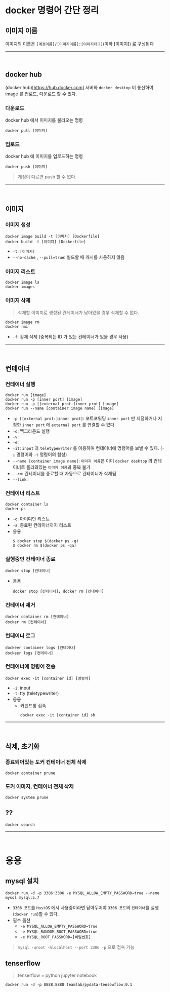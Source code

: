 # docker 명령어 간단 정리
## 이미지 이름
이미지의 이름은 `[계정이름]/[이미지이름]:[이미지태그]`(이하 [이미지]) 로 구성된다

---
<br>

## docker hub
(docker hub)[https://hub.docker.com] 서버와 `docker desktop` 이 통신하여 image 를 업로드, 다운로드 할 수 있다.
### 다운로드
docker hub 에서 이미지를 불러오는 명령
```Shell
docker pull [이미지]
```

### 업로드
docker hub 에 이미지를 업로드하는 명령
```shell
docker push [이미지]
```
> 계정이 다르면 push 할 수 없다.

---
<br>

## 이미지
### 이미지 생성
```shell
docker image build -t [이미지] [Dockerfile]
docker build -t [이미지] [Dockerfile]
```
- `-t`: `[이미지]`
- `--no-cache` , `--pull=true`: 빌드할 때 캐시를 사용하지 않음
### 이미지 리스트
```shell
docker image ls
docker images
```
### 이미지 삭제
> 삭제할 이미지로 생성된 컨테이너가 남아있을 경우 삭제할 수 없다.
```shell
docker image rm
docker rmi
```
- `-f`: 강제 삭제 (중복되는 ID 가 있는 컨테이너가 있을 경우 사용)

---
<br>

## 컨테이너
### 컨테이너 실행
```Docker
docker run [image]
docker run -p [inner port] [image]
docker run -p [[external prot:]inner prot] [image]
docker run --name [container image name] [image]
```
- `-p [[external prot:]inner prot]`: 포트포워딩 `inner port` 만 지정하거나 지정한 `inner port` 에 `external port` 를 연결할 수 있다
- `-d`: 백그라운드 실행
- `-v`: 
- `-e`: 
- `-it`: `input` 과 `teletypewriter` 를 이용하여 컨테이너에 명령어를 보낼 수 있다. (`-i` 명령어와 `-t` 명령어의 합성)
- `--name [container image name]`: `이미지 이름`은 이미 `docker desktop` 의 컨테이너로 올라와있는 `이미지 이름`과 중복 불가
- `--rm`: 컨테이너를 종료할 때 자동으로 컨테이너가 삭제됨
- `--link`: 

### 컨테이너 리스트
```shell
docker container ls
docker ps
```
- `-q`: 아이디만 리스트
- `-a`: 종료된 컨테이너까지 리스트
- 응용
    ```shell
    $ docker stop $(docker ps -q)
    $ docker rm $(docker ps -qa)
    ```
### 실행중인 컨테이너 종료
```shell
docker stop [컨테이너]
```
- 응용 
    ```shell
    docker stop [컨테이너]; docker rm [컨테이너]
    ```
### 컨테이너 제거
```Shell
docker container rm [컨테이너]
docker rm [컨테이너]
```
### 컨테이너 로그
```shell
dockeer container logs [컨테이너]
dockeer logs [컨테이너]
```

### 컨테이너에 명령어 전송
```shell
docker exec -it [container id] [명령어]
```
- `-i`: input
- `-t`: tty (teletypewriter)
- 응용
    - 커맨드창 접속
        ```shell
        docker exec -it [container id] sh
        ```

---
<br>

## 삭제, 초기화
### 종료되어있는 도커 컨테이너 전체 삭제
```shell
docker container prune
```
### 도커 이미지, 컨테이너 전체 삭제
```shell
docker system prune
```
## ??
```shell
docker search
```

---
<br>

# 응용
## mysql 설치
```shell
docker run -d -p 3306:3306 -e MYSQL_ALLOW_EMPTY_PASSWORD=true --name mysql mysql:5.7
```
- `3306 포트`를 `HostOS` 에서 사용중이라면 닫아두어야 `3306 포트`의 `컨테이너`를 실행(`docker run`)할 수 있다.
- 필수 옵션
    - `-e MYSQL_ALLOW_EMPTY_PASSWORD=true`
    - `-e MYSQL_RANDOM_ROOT_PASSWORD=true`
    - `-e MYSQL_ROOT_PASSWORD=[비밀번호]`
> `mysql -uroot -hlocalhost --port 3306 -p` 으로 접속 가능

## tenserflow
> tenserflow = python jupyter notebook
```shell
docker run -d -p 8888:8888 teamlab/pydata-tensowflow:0.1
```